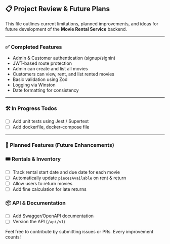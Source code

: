 ## 📋 Project Review & Future Plans

This file outlines current limitations, planned improvements, and ideas for future development of the **Movie Rental Service** backend.

---

### ✅ Completed Features

- Admin & Customer authentication (signup/signin)
- JWT-based route protection
- Admin can create and list all movies
- Customers can view, rent, and list rented movies
- Basic validation using Zod
- Logging via Winston
- Date formatting for consistency

---

### 🛠️ In Progress Todos

- [ ] Add unit tests using Jest / Supertest
- [ ] Add dockerfile, docker-compose file

---

### 🚀 Planned Features (Future Enhancements)

### 🎟️ Rentals & Inventory

- [ ] Track rental start date and due date for each movie
- [ ] Automatically update `piecesAvailable` on rent & return
- [ ] Allow users to return movies
- [ ] Add fine calculation for late returns

### 📦 API & Documentation

- [ ] Add Swagger/OpenAPI documentation
- [ ] Version the API (`/api/v1`)

Feel free to contribute by submitting issues or PRs. Every improvement counts!
